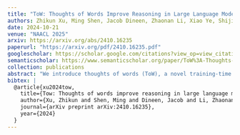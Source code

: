 ```yaml
---
title: "ToW: Thoughts of Words Improve Reasoning in Large Language Models"
authors: Zhikun Xu, Ming Shen, Jacob Dineen, Zhaonan Li, Xiao Ye, Shijie Lu, Aswin RRV, Chitta Baral, Ben Zhou
date: 2024-10-21
venue: "NAACL 2025"
arxiv: https://arxiv.org/abs/2410.16235
paperurl: "https://arxiv.org/pdf/2410.16235.pdf"
googlescholar: https://scholar.google.com/citations?view_op=view_citation&hl=en&user=WKurvcoAAAAJ&citation_for_view=WKurvcoAAAAJ:Y0pCki6q_DkC
semanticscholar: https://www.semanticscholar.org/paper/ToW%3A-Thoughts-of-Words-Improve-Reasoning-in-Large-Xu-Shen/aac83c00da794b980c2128eca1517b5c359ef923
collection: publications
abstract: "We introduce thoughts of words (ToW), a novel training-time data-augmentation method for next-word prediction. ToW views next-word prediction as a core reasoning task and injects fine-grained thoughts explaining what the next word should be and how it is related to the previous contexts in pre-training texts. Our formulation addresses two fundamental drawbacks of existing next-word prediction learning schemes: they induce factual hallucination and are inefficient for models to learn the implicit reasoning processes in raw texts. While there are many ways to acquire such thoughts of words, we explore the first step of acquiring ToW annotations through distilling from larger models. After continual pre-training with only 70K ToW annotations, we effectively improve models' reasoning performances by 7% to 9% on average and reduce model hallucination by up to 10%. At the same time, ToW is entirely agnostic to tasks and applications, introducing no additional biases on labels or semantics."
bibtex: |
  @article{xu2024tow,
    title={Tow: Thoughts of words improve reasoning in large language models},
    author={Xu, Zhikun and Shen, Ming and Dineen, Jacob and Li, Zhaonan and Ye, Xiao and Lu, Shijie and RRV, Aswin and Baral, Chitta and Zhou, Ben},
    journal={arXiv preprint arXiv:2410.16235},
    year={2024}
  }
---
```

